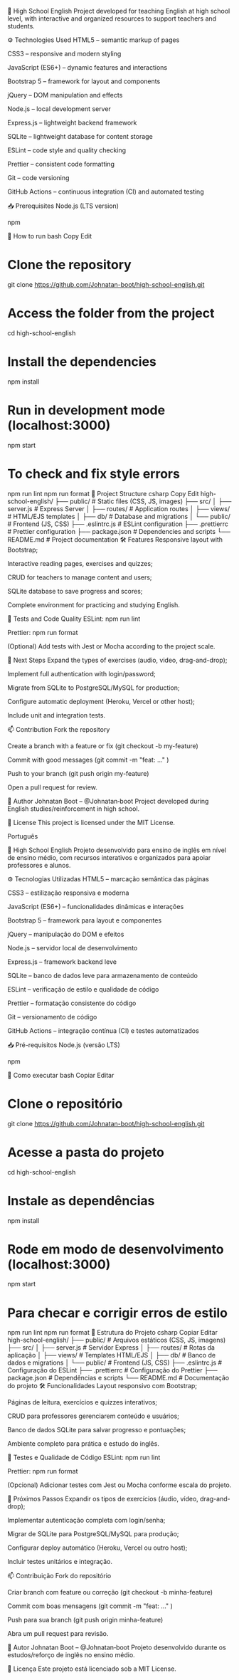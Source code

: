 📘 High School English
Project developed for teaching English at high school level, with interactive and organized resources to support teachers and students.

⚙️ Technologies Used
HTML5 – semantic markup of pages

CSS3 – responsive and modern styling

JavaScript (ES6+) – dynamic features and interactions

Bootstrap 5 – framework for layout and components

jQuery – DOM manipulation and effects

Node.js – local development server

Express.js – lightweight backend framework

SQLite – lightweight database for content storage

ESLint – code style and quality checking

Prettier – consistent code formatting

Git – code versioning

GitHub Actions – continuous integration (CI) and automated testing

📥 Prerequisites
Node.js (LTS version)

npm

🚀 How to run
bash
Copy
Edit
# Clone the repository
git clone https://github.com/Johnatan-boot/high-school-english.git

# Access the folder from the project
cd high-school-english

# Install the dependencies
npm install

# Run in development mode (localhost:3000)
npm start

# To check and fix style errors
npm run lint
npm run format
🧩 Project Structure
csharp
Copy
Edit
high-school-english/
├── public/ # Static files (CSS, JS, images)
├── src/
│ ├── server.js # Express Server
│ ├── routes/ # Application routes
│ ├── views/ # HTML/EJS templates
│ ├── db/ # Database and migrations
│ └── public/ # Frontend (JS, CSS)
├── .eslintrc.js # ESLint configuration
├── .prettierrc # Prettier configuration
├── package.json # Dependencies and scripts
└── README.md # Project documentation
🛠 Features
Responsive layout with Bootstrap;

Interactive reading pages, exercises and quizzes;

CRUD for teachers to manage content and users;

SQLite database to save progress and scores;

Complete environment for practicing and studying English.

🧪 Tests and Code Quality
ESLint: npm run lint

Prettier: npm run format

(Optional) Add tests with Jest or Mocha according to the project scale.

🧭 Next Steps
Expand the types of exercises (audio, video, drag-and-drop);

Implement full authentication with login/password;

Migrate from SQLite to PostgreSQL/MySQL for production;

Configure automatic deployment (Heroku, Vercel or other host);

Include unit and integration tests.

📫 Contribution
Fork the repository

Create a branch with a feature or fix (git checkout -b my-feature)

Commit with good messages (git commit -m "feat: ..." )

Push to your branch (git push origin my-feature)

Open a pull request for review.

👤 Author
Johnatan Boot – @Johnatan‑boot
Project developed during English studies/reinforcement in high school.

📄 License
This project is licensed under the MIT License.

Português

📘 High School English
Projeto desenvolvido para ensino de inglês em nível de ensino médio, com recursos interativos e organizados para apoiar professores e alunos.

⚙️ Tecnologias Utilizadas
HTML5 – marcação semântica das páginas

CSS3 – estilização responsiva e moderna

JavaScript (ES6+) – funcionalidades dinâmicas e interações

Bootstrap 5 – framework para layout e componentes

jQuery – manipulação do DOM e efeitos

Node.js – servidor local de desenvolvimento

Express.js – framework backend leve

SQLite – banco de dados leve para armazenamento de conteúdo

ESLint – verificação de estilo e qualidade de código

Prettier – formatação consistente do código

Git – versionamento de código

GitHub Actions – integração contínua (CI) e testes automatizados

📥 Pré-requisitos
Node.js (versão LTS)

npm

🚀 Como executar
bash
Copiar
Editar
# Clone o repositório
git clone https://github.com/Johnatan-boot/high-school-english.git

# Acesse a pasta do projeto
cd high-school-english

# Instale as dependências
npm install

# Rode em modo de desenvolvimento (localhost:3000)
npm start

# Para checar e corrigir erros de estilo
npm run lint
npm run format
🧩 Estrutura do Projeto
csharp
Copiar
Editar
high-school-english/
├── public/             # Arquivos estáticos (CSS, JS, imagens)
├── src/
│   ├── server.js       # Servidor Express
│   ├── routes/         # Rotas da aplicação
│   ├── views/          # Templates HTML/EJS
│   ├── db/             # Banco de dados e migrations
│   └── public/         # Frontend (JS, CSS)
├── .eslintrc.js        # Configuração do ESLint
├── .prettierrc         # Configuração do Prettier
├── package.json        # Dependências e scripts
└── README.md           # Documentação do projeto
🛠 Funcionalidades
Layout responsivo com Bootstrap;

Páginas de leitura, exercícios e quizzes interativos;

CRUD para professores gerenciarem conteúdo e usuários;

Banco de dados SQLite para salvar progresso e pontuações;

Ambiente completo para prática e estudo do inglês.

🧪 Testes e Qualidade de Código
ESLint: npm run lint

Prettier: npm run format

(Opcional) Adicionar testes com Jest ou Mocha conforme escala do projeto.

🧭 Próximos Passos
Expandir os tipos de exercícios (áudio, vídeo, drag-and-drop);

Implementar autenticação completa com login/senha;

Migrar de SQLite para PostgreSQL/MySQL para produção;

Configurar deploy automático (Heroku, Vercel ou outro host);

Incluir testes unitários e integração.

📫 Contribuição
Fork do repositório

Criar branch com feature ou correção (git checkout -b minha-feature)

Commit com boas mensagens (git commit -m "feat: ..." )

Push para sua branch (git push origin minha-feature)

Abra um pull request para revisão.

👤 Autor
Johnatan Boot – @Johnatan‑boot
Projeto desenvolvido durante os estudos/reforço de inglês no ensino médio.

📄 Licença
Este projeto está licenciado sob a MIT License.
